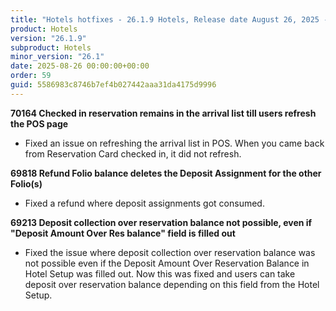 ```yaml
---
title: "Hotels hotfixes - 26.1.9 Hotels, Release date August 26, 2025 - Hotfixes"
product: Hotels
version: "26.1.9"
subproduct: Hotels
minor_version: "26.1"
date: 2025-08-26 00:00:00+00:00
order: 59
guid: 5586983c8746b7ef4b027442aaa31da4175d9996
---
```


<strong>70164 Checked in reservation remains in the arrival list till users refresh the POS page</strong><ul><li>  Fixed an issue on refreshing the arrival list in POS. When you came back from Reservation Card checked in, it did not refresh.</li></ul>
<strong>69818 Refund Folio balance deletes the Deposit Assignment for the other Folio(s)</strong><ul><li>Fixed a refund where deposit assignments got consumed.</li></ul>
<strong>69213 Deposit collection over reservation balance not possible, even if "Deposit Amount Over Res balance" field is filled out</strong><ul><li>Fixed the issue where deposit collection over reservation balance was not possible even if the Deposit Amount Over Reservation Balance in Hotel Setup was filled out. Now this was fixed and users can take deposit over reservation balance depending on this field from the Hotel Setup.</li></ul>
